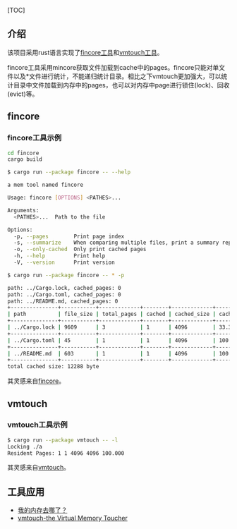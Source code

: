 [TOC]

## 介绍

该项目采用rust语言实现了[fincore工具](./fincore/README.md)和[vmtouch工具](./vmtouch/README.md)。

fincore工具采用mincore获取文件加载到cache中的pages。fincore只能对单文件以及*文件进行统计，不能递归统计目录。相比之下vmtouch更加强大，可以统计目录中文件加载到内存中的pages，也可以对内存中page进行锁住(lock)、回收(evict)等。

## fincore

### fincore工具示例
```bash
cd fincore
cargo build 
```

```bash
$ cargo run --package fincore -- --help

a mem tool named fincore

Usage: fincore [OPTIONS] <PATHES>...

Arguments:
  <PATHES>...  Path to the file

Options:
  -p, --pages        Print page index
  -s, --summarize    When comparing multiple files, print a summary report
  -o, --only-cached  Only print cached pages
  -h, --help         Print help
  -V, --version      Print version
```

```bash
$ cargo run --package fincore -- * -p

path: ../Cargo.lock, cached_pages: 0
path: ../Cargo.toml, cached_pages: 0
path: ../README.md, cached_pages: 0
+---------------+-----------+-------------+--------+-------------+-------------------+
| path          | file_size | total_pages | cached | cached_size | cached_percent    |
+---------------+-----------+-------------+--------+-------------+-------------------+
| ../Cargo.lock | 9609      | 3           | 1      | 4096        | 33.33333333333333 |
+---------------+-----------+-------------+--------+-------------+-------------------+
| ../Cargo.toml | 45        | 1           | 1      | 4096        | 100               |
+---------------+-----------+-------------+--------+-------------+-------------------+
| ../README.md  | 603       | 1           | 1      | 4096        | 100               |
+---------------+-----------+-------------+--------+-------------+-------------------+
total cached size: 12288 byte
```

其灵感来自[fincore](https://github.com/david415/linux-ftools)。

## vmtouch

### vmtouch工具示例

```bash
$ cargo run --package vmtouch -- -l
Locking ./a
Resident Pages: 1 1 4096 4096 100.000
```

其灵感来自[vmtouch](https://github.com/hoytech/vmtouch)。

## 工具应用

+ [我的内存去哪了？](https://www.cnblogs.com/t-bar/p/17359545.html)
+ [vmtouch-the Virtual Memory Toucher](https://hoytech.com/vmtouch/)